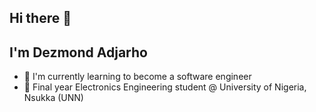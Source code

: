 ## Hi there 👋
## I'm Dezmond Adjarho

* 🌱 I'm currently learning to become a software engineer
* 🌱 Final year Electronics Engineering student @ University of Nigeria, Nsukka (UNN)

